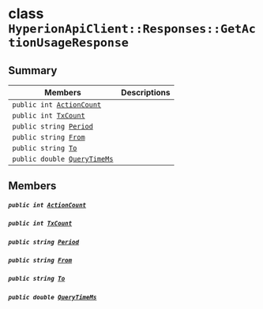# class `HyperionApiClient::Responses::GetActionUsageResponse` 

## Summary

 Members                                | Descriptions                                
----------------------------------------|---------------------------------------------
`public int `[`ActionCount`](#class_hyperion_api_client_1_1_responses_1_1_get_action_usage_response_1a2ea8b511392fc20e168f1836bb373825) | 
`public int `[`TxCount`](#class_hyperion_api_client_1_1_responses_1_1_get_action_usage_response_1ad6dfcc53de6b90dff0ccee92ba4fa8f9) | 
`public string `[`Period`](#class_hyperion_api_client_1_1_responses_1_1_get_action_usage_response_1a8fcbb8c24b6dbc78de994a7618598fdc) | 
`public string `[`From`](#class_hyperion_api_client_1_1_responses_1_1_get_action_usage_response_1abea3e2270c50cc8aff2a21c2c568e3e5) | 
`public string `[`To`](#class_hyperion_api_client_1_1_responses_1_1_get_action_usage_response_1a338dea598ec4302665cf1d9d1ba725c5) | 
`public double `[`QueryTimeMs`](#class_hyperion_api_client_1_1_responses_1_1_get_action_usage_response_1aaed05a434b4de2c0ca564fe4e3d8a2ec) | 

## Members

##### `public int `[`ActionCount`](#class_hyperion_api_client_1_1_responses_1_1_get_action_usage_response_1a2ea8b511392fc20e168f1836bb373825) 

##### `public int `[`TxCount`](#class_hyperion_api_client_1_1_responses_1_1_get_action_usage_response_1ad6dfcc53de6b90dff0ccee92ba4fa8f9) 

##### `public string `[`Period`](#class_hyperion_api_client_1_1_responses_1_1_get_action_usage_response_1a8fcbb8c24b6dbc78de994a7618598fdc) 

##### `public string `[`From`](#class_hyperion_api_client_1_1_responses_1_1_get_action_usage_response_1abea3e2270c50cc8aff2a21c2c568e3e5) 

##### `public string `[`To`](#class_hyperion_api_client_1_1_responses_1_1_get_action_usage_response_1a338dea598ec4302665cf1d9d1ba725c5) 

##### `public double `[`QueryTimeMs`](#class_hyperion_api_client_1_1_responses_1_1_get_action_usage_response_1aaed05a434b4de2c0ca564fe4e3d8a2ec) 

